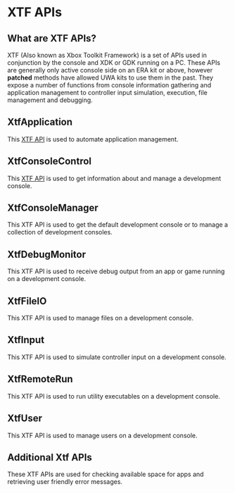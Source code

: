 <!-- TITLE: XTF APIs -->
<!-- SUBTITLE: A quick summary of the developer XTF APIs, their function and description. -->

# XTF APIs

## What are XTF APIs?
XTF (Also known as Xbox Toolkit Framework) is a set of APIs used in conjunction by the console and XDK or GDK running on a PC. These APIs are generally only active console side on an ERA kit or above, however **patched** methods have allowed UWA kits to use them in the past. They expose a number of functions from console information gathering and application management to controller input simulation, execution, file management and debugging.

## XtfApplication
This [XTF API](xtf-apis/xtfapplication.md) is used to automate application management.

## XtfConsoleControl
This [XTF API](xtf-apis/xtfconsolecontrol.md) is used to get information about and manage a development console.

## XtfConsoleManager
This XTF API is used to get the default development console or to manage a collection of development consoles.

## XtfDebugMonitor
This XTF API is used to receive debug output from an app or game running on a development console.

## XtfFileIO
This XTF API is used to manage files on a development console.

## XtfInput
This XTF API is used to simulate controller input on a development console.

## XtfRemoteRun
This XTF API is used to run utility executables on a development console.

## XtfUser
This XTF API is used to manage users on a development console.

## Additional Xtf APIs
These XTF APIs are used for checking available space for apps and retrieving user friendly error messages.

